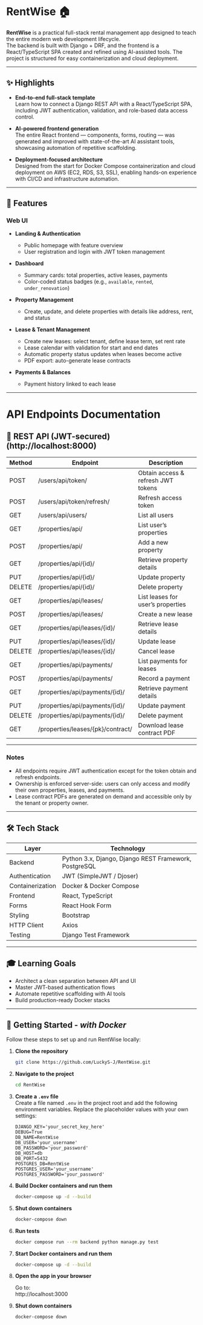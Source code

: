 # RentWise 🏠

**RentWise** is a practical full-stack rental management app designed to teach the entire modern web development lifecycle.  
The backend is built with Django + DRF, and the frontend is a React/TypeScript SPA created and refined using AI-assisted tools. The project is structured for easy containerization and cloud deployment.

---

## ✨ Highlights

- **End-to-end full-stack template**  
  Learn how to connect a Django REST API with a React/TypeScript SPA, including JWT authentication, validation, and role-based data access control.

- **AI-powered frontend generation**  
  The entire React frontend — components, forms, routing — was generated and improved with state-of-the-art AI assistant tools, showcasing automation of repetitive scaffolding.

- **Deployment-focused architecture**  
  Designed from the start for Docker Compose containerization and cloud deployment on AWS (EC2, RDS, S3, SSL), enabling hands-on experience with CI/CD and infrastructure automation.

---

## 🚀 Features

### Web UI

- **Landing & Authentication**  
  - Public homepage with feature overview  
  - User registration and login with JWT token management  

- **Dashboard**  
  - Summary cards: total properties, active leases, payments  
  - Color-coded status badges (e.g., `available`, `rented`, `under_renovation`)  

- **Property Management**  
  - Create, update, and delete properties with details like address, rent, and status  

- **Lease & Tenant Management**  
  - Create new leases: select tenant, define lease term, set rent rate  
  - Lease calendar with validation for start and end dates  
  - Automatic property status updates when leases become active  
  - PDF export: auto-generate lease contracts  

- **Payments & Balances**  
  - Payment history linked to each lease  

---

# API Endpoints Documentation

## 🔌 REST API (JWT-secured) (http://localhost:8000)

| Method | Endpoint                         | Description                              |
|--------|---------------------------------|------------------------------------------|
| POST   | /users/api/token/                | Obtain access & refresh JWT tokens       |
| POST   | /users/api/token/refresh/        | Refresh access token                      |
| GET    | /users/api/users/                | List all users                           |
| GET    | /properties/api/                 | List user’s properties                   |
| POST   | /properties/api/                 | Add a new property                       |
| GET    | /properties/api/{id}/            | Retrieve property details                |
| PUT    | /properties/api/{id}/            | Update property                         |
| DELETE | /properties/api/{id}/            | Delete property                         |
| GET    | /properties/api/leases/          | List leases for user’s properties        |
| POST   | /properties/api/leases/          | Create a new lease                       |
| GET    | /properties/api/leases/{id}/     | Retrieve lease details                   |
| PUT    | /properties/api/leases/{id}/     | Update lease                            |
| DELETE | /properties/api/leases/{id}/     | Cancel lease                           |
| GET    | /properties/api/payments/        | List payments for leases                 |
| POST   | /properties/api/payments/        | Record a payment                        |
| GET    | /properties/api/payments/{id}/   | Retrieve payment details                |
| PUT    | /properties/api/payments/{id}/   | Update payment                         |
| DELETE | /properties/api/payments/{id}/   | Delete payment                         |
| GET    | /properties/leases/{pk}/contract/ | Download lease contract PDF             |

---

### Notes

- All endpoints require JWT authentication except for the token obtain and refresh endpoints.
- Ownership is enforced server-side: users can only access and modify their own properties, leases, and payments.
- Lease contract PDFs are generated on demand and accessible only by the tenant or property owner.

---

## 🛠 Tech Stack

| Layer       | Technology                                 |
|-------------|--------------------------------------------|
| Backend     | Python 3.x, Django, Django REST Framework, PostgreSQL |
| Authentication | JWT (SimpleJWT / Djoser)                   |
| Containerization | Docker & Docker Compose                     |
| Frontend    | React, TypeScript                           |
| Forms       | React Hook Form                       |
| Styling     | Bootstrap                                   |
| HTTP Client | Axios                                       |
| Testing     | Django Test Framework                        |

---

## 🎓 Learning Goals

- Architect a clean separation between API and UI  
- Master JWT-based authentication flows  
- Automate repetitive scaffolding with AI tools  
- Build production-ready Docker stacks  

---

## 🐳 Getting Started - *with Docker*  
Follow these steps to set up and run RentWise locally:

1. **Clone the repository**  
    ```bash
    git clone https://github.com/LuckyS-J/RentWise.git
    ```

2. **Navigate to the project**  
    ```bash
    cd RentWise
    ```

3. **Create a `.env` file**  
Create a file named `.env` in the project root and add the following environment variables. Replace the placeholder values with your own settings:

    ```env
    DJANGO_KEY='your_secret_key_here'
    DEBUG=True
    DB_NAME=RentWise
    DB_USER='your_username'
    DB_PASSWORD='your_password'
    DB_HOST=db
    DB_PORT=5432
    POSTGRES_DB=RentWise
    POSTGRES_USER='your_username'
    POSTGRES_PASSWORD='your_password'
    ```
   

4. **Build Docker containers and run them**
    ```bash
   docker-compose up -d --build
   ```

5. **Shut down containers**  
    ```bash
   docker-compose down
    ```

6. **Run tests**  
    ```bash
   docker compose run --rm backend python manage.py test
    ```

7. **Start Docker containers and run them**
    ```bash
   docker-compose up -d --build
   ```
   
8. **Open the app in your browser**

    Go to:  
    http://localhost:3000
   
9. **Shut down containers**  
    ```bash
   docker-compose down
    ```
